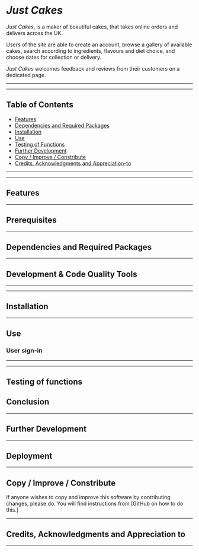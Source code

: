 # *Just Cakes*

*Just Cakes*, is a maker of beautiful cakes, that takes online orders and delivers across the UK.

Users of the site are able to create an account, browse a gallery of available cakes, search according to ingredients, flavours and diet choice, and choose dates for collection or delivery.

*Just Cakes* welcomes feedback and reviews from their customers on a dedicated page.
___
___

## Table of Contents

- [Features](#features)
- [Dependencies and Required Packages](#dependencies-and-required-packages)
- [Installation](#installation)
- [Use](#use)
- [Testing of Functions](#testing-of-functions)
- [Further Development](#further-development)
- [Copy / Improve / Constribute](#copy--improve--constribute)
- [Credits, Acknowledgments and Appreciation-to](#credits-acknowledgments-and-appreciation-to)

___
___

## Features

___

## Prerequisites

___

## Dependencies and Required Packages

___

## Development & Code Quality Tools

___
___

## Installation

___

## Use

### User sign-in

___
___

## Testing of functions

## Conclusion

___

## Further Development

___

## Deployment

___

## Copy / Improve / Constribute

If anyone wishes to copy and improve this software by contributing changes,
please do.  You will find instructions from
[GitHub on how to do this.]
___

## Credits, Acknowledgments and Appreciation to

___
